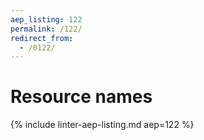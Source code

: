 ```yaml
---
aep_listing: 122
permalink: /122/
redirect_from:
  - /0122/
---
```


# Resource names

{% include linter-aep-listing.md aep=122 %}
